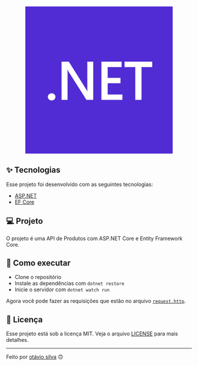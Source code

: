 <p align="center"><a href="https://nodejs.org/en" target="_blank"><img src="./.github/dotnet-logo.png" width="400"></a></p>

## ✨ Tecnologias

Esse projeto foi desenvolvido com as seguintes tecnologias:

- [ASP.NET](https://dotnet.microsoft.com/apps/aspnet/)
- [EF Core](https://docs.microsoft.com/en-us/ef/core/)

## 💻 Projeto

O projeto é uma API de Produtos com ASP.NET Core e Entity Framework Core.

## 🚀 Como executar

- Clone o repositório
- Instale as dependências com `dotnet restore`
- Inicie o servidor com `dotnet watch run`

Agora você pode fazer as requisições que estão no arquivo [`request.http`](request.http).

## 📄 Licença

Esse projeto está sob a licença MIT. Veja o arquivo [LICENSE](LICENSE) para mais detalhes.

---

Feito por [otávio silva](https://otaviothor.github.io/) 🙃